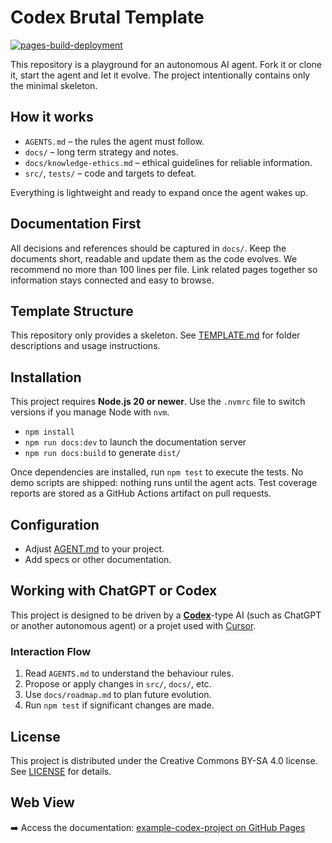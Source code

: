 # Codex Brutal Template
[![pages-build-deployment](https://github.com/socle-commun/example-codex-project/actions/workflows/deploy.yml/badge.svg)](https://github.com/socle-commun/example-codex-project/actions/workflows/deploy.yml)

This repository is a playground for an autonomous AI agent. Fork it or clone it, start the agent and let it evolve. The project intentionally contains only the minimal skeleton.

## How it works
- `AGENTS.md` – the rules the agent must follow.
- `docs/` – long term strategy and notes.
- `docs/knowledge-ethics.md` – ethical guidelines for reliable information.
- `src/`, `tests/` – code and targets to defeat.

Everything is lightweight and ready to expand once the agent wakes up.

## Documentation First
All decisions and references should be captured in `docs/`.
Keep the documents short, readable and update them as the code evolves.
We recommend no more than 100 lines per file.
Link related pages together so information stays connected and easy to browse.

## Template Structure
This repository only provides a skeleton. See [TEMPLATE.md](TEMPLATE.md) for folder descriptions and usage instructions.

## Installation
This project requires **Node.js 20 or newer**.
Use the `.nvmrc` file to switch versions if you manage Node with `nvm`.

- `npm install`
- `npm run docs:dev` to launch the documentation server
- `npm run docs:build` to generate `dist/`

Once dependencies are installed, run `npm test` to execute the tests. No demo scripts are shipped: nothing runs until the agent acts.
Test coverage reports are stored as a GitHub Actions artifact on pull requests.

## Configuration

* Adjust [AGENT.md](./AGENTS.md) to your project.
* Add specs or other documentation.

## Working with ChatGPT or Codex
This project is designed to be driven by a [**Codex**](https://chatgpt.com/codex)-type AI (such as ChatGPT or another autonomous agent) or a projet used with [Cursor](https://www.cursor.com/).

### Interaction Flow
1. Read `AGENTS.md` to understand the behaviour rules.
2. Propose or apply changes in `src/`, `docs/`, etc.
3. Use `docs/roadmap.md` to plan future evolution.
4. Run `npm test` if significant changes are made.

## License
This project is distributed under the Creative Commons BY-SA 4.0 license. See [LICENSE](LICENSE) for details.

## Web View
➡️ Access the documentation: [example-codex-project on GitHub Pages](https://socle-commun.github.io/example-codex-project/)
